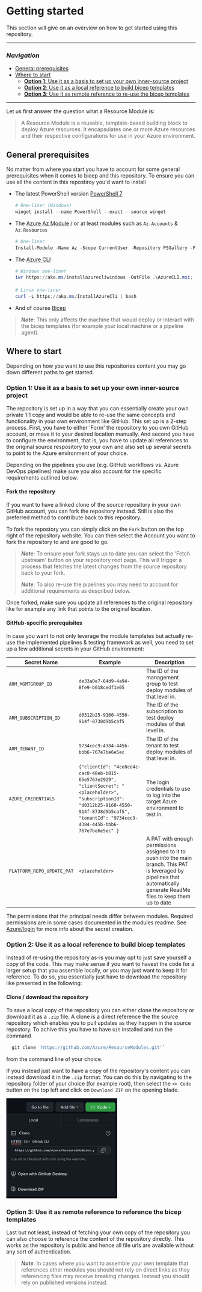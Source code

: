 # Getting started

This section will give on an overview on how to get started using this repository.

---
### _Navigation_
- [General prerequisites](#General-prerequisites)
- [Where to start](#Where-to-start)
  - [**Option 1**: Use it as a basis to set up your own inner-source project](#Option-1-Use-it-as-a-basis-to-set-up-your-own-inner-source-project)
  - [**Option 2**: Use it as a local reference to build bicep templates](#Option-2-Use-it-as-a-local-reference-to-build-bicep-templates)
  - [**Option 3**: Use it as remote reference to re-use the bicep templates](#Option-3-Use-it-as-remote-reference-to-re-use-the-bicep-templates)

---

Let us first answer the question what a Resource Module is:
> A Resource Module is a reusable, template-based building block to deploy Azure resources. It encapsulates one or more Azure resources and their respective configurations for use in your Azure environment.

## General prerequisites

No matter from where you start you have to account for some general prerequisites when it comes to bicep and this repository.
To ensure you can use all the content in this repostiroy you'd want to install
- The latest PowerShell version [PowerShell 7][PowerShellDocs]
  ```PowerShell
  # One-liner (Windows)
  winget install --name PowerShell --exact --source winget
  ```
- The [Azure Az Module][InstallAzPs] / or at least modules such as `Az.Accounts` & `Az.Resources`
  ```PowerShell
  # One-liner
  Install-Module -Name Az -Scope CurrentUser -Repository PSGallery -Force
  ```
- The [Azure CLI][AzCLI]
  ```PowerShell
  # Windows one-liner
  iwr https://aka.ms/installazurecliwindows -OutFile .\AzureCLI.msi; start msiexec.exe -Wait -ArgumentList '/I AzureCLI.msi /quiet'; rm .\AzureCLI.msi

  # Linux one-liner
  curl -L https://aka.ms/InstallAzureCli | bash
  ```
- And of course [Bicep][Bicep]

> ***Note***: This only affects the machine that would deploy or interact with the bicep templates (for example your local machine or a pipeline agent).

## Where to start

Depending on how you want to use this repositories content you may go down different paths to get started.


### **Option 1**: Use it as a basis to set up your own inner-source project

The repository is set up in a way that you can essentially create your own private 1:1 copy and would be able to re-use the same concepts and functionality in your own environment like GitHub. This set up is a 2-step process. First, you have to either 'Form' the repository to you own GitHub account, or move it to your desired location manually. And second you have to configure the environment, that is, you have to update all references to the original source respository to your own and also set up several secrets to point to the Azure environment of your choice.

Depending on the pipelines you use (e.g. GitHub workflows vs. Azure DevOps pipelines) make sure you also account for the specific requirements outlined below.

#### Fork the repository

If you want to have a linked clone of the source repository in your own GitHub account, you can fork the repository instead. Still is also the preferred method to contribute back to this repository.

To fork the repostory you can simply click on the `Fork` button on the top right of the repository website. You can then select the Account you want to fork the repository to and are good to go.

> ***Note***: To ensure your fork stays up to date you can select the 'Fetch upstream' button on your repository root page. This will trigger a process that fetches the latest changes from the source repository back to your fork.
>
> ***Note***: To also re-use the pipelines you may need to account for additional requirements as described below.

Once forked, make sure you update all references to the original repository like for example any link that points to the original location.

#### GitHub-specific prerequisites
In case you want to not only leverage the module templates but actually re-use the implemented pipelines & testing framework as well, you need to set up a few additional secrets in your GitHub environment:

| Secret Name | Example | Description |
| - | - | - |
| `ARM_MGMTGROUP_ID` | `de33a0e7-64d9-4a94-8fe9-b018cedf1e05` | The ID of the management group to test deploy modules of that level in. |
| `ARM_SUBSCRIPTION_ID` | `d0312b25-9160-4550-914f-8738d9b5caf5` | The ID of the subscription to test deploy modules of that level in. |
| `ARM_TENANT_ID` | `9734cec9-4384-445b-bbb6-767e7be6e5ec` | The ID of the tenant to test deploy modules of that level in. |
| `AZURE_CREDENTIALS` |  `{"clientId": "4ce8ce4c-cac0-48eb-b815-65e5763e2929", "clientSecret": "<placeholder>", "subscriptionId": "d0312b25-9160-4550-914f-8738d9b5caf5", "tenantId": "9734cec9-4384-445b-bbb6-767e7be6e5ec" }` | The login credentials to use to log into the target Azure environment to test in. |
| `PLATFORM_REPO_UPDATE_PAT` | `<placeholder>` | A PAT with enough permissions assigned to it to push into the main branch. This PAT is leveraged by pipelines that automatically generate ReadMe files to keep them up to date |

The permissions that the principal needs differ between modules. Required permissions are in some cases documented in the modules readme. See [Azure/login](https://github.com/Azure/login) for more info about the secret creation.

### **Option 2**: Use it as a local reference to build bicep templates

Instead of re-using the repository as-is you may opt to just save yourself a copy of the code. This may make sense if you want to havest the code for a larger setup that you assemble locally, or you may just want to keep it for reference. To do so, you essentially just have to download the repository like presented in the following:

#### Clone / download the repository
To save a local copy of the repository you can either clone the repository or download it as a `.zip` file.
A clone is a direct reference the the source repository which enables you to pull updates as they happen in the source repostory. To achive this you have to have `Git` installed and run the command

```PowerShell
  git clone 'https://github.com/Azure/ResourceModules.git'`
```

from the command line of your choice.

If you instead just want to have a copy of the repository's content you can instead download it in the `.zip` format. You can do this by navigating to the repository folder of your choice (for example root), then select the `<> Code` button on the top left and click on `Download ZIP` on the opening blade.

 <img src="./media/cloneDownloadRepo.JPG" alt="How to download repository" height="266" width="295">


### **Option 3**: Use it as remote reference to reference the bicep templates

Last but not least, instead of fetching your own copy of the repository you can also choose to reference the content of the repository directly. This works as the repository is public and hence all file urls are available without any sort of authentication.

> ***Note***: In cases where you want to assemble your own template that references other modules you should not rely on direct links as they referencing files may receive breaking changes. Instead you should rely on published versions instead.



<!-- References -->

<!-- External -->
[Bicep]: <https://github.com/Azure/bicep/blob/main/docs/installing.md>
[Az]: <https://img.shields.io/powershellgallery/v/Az.svg?style=flat-square&label=Az>
[AzGallery]: <https://www.powershellgallery.com/packages/Az/>
[AzCLI]: <https://docs.microsoft.com/en-us/cli/azure/>
[PowerShellCore]: <https://github.com/PowerShell/PowerShell/releases/latest>
[InstallAzPs]: <https://docs.microsoft.com/en-us/powershell/azure/install-az-ps>
[AzureResourceManager]: <https://docs.microsoft.com/en-us/azure/azure-resource-manager/management/overview>

<!-- Docs -->
[PowerShellDocs]: <https://docs.microsoft.com/en-us/powershell/>
